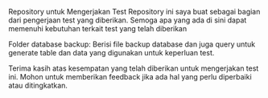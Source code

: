 Repository untuk Mengerjakan Test
Repository ini saya buat sebagai bagian dari pengerjaan test yang diberikan. Semoga apa yang ada di sini dapat memenuhi kebutuhan terkait test yang telah diberikan

Folder database backup: Berisi file backup database dan juga query untuk generate table dan data yang digunakan untuk keperluan test.

Terima kasih atas kesempatan yang telah diberikan untuk mengerjakan test ini. Mohon untuk memberikan feedback jika ada hal yang perlu diperbaiki atau ditingkatkan.
